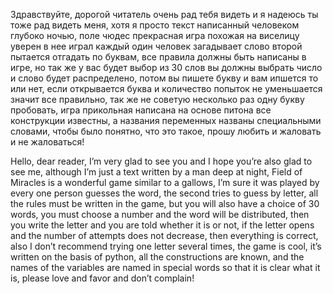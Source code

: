 Здравствуйте, дорогой читатель очень рад тебя видеть и я надеюсь ты тоже рад видеть меня, хотя я просто текст написанный человеком глубоко ночью, поле чюдес прекрасная игра похожая на виселицу уверен в нее играл каждый один человек загадывает слово второй пытается отгадать по буквам, все правила должны быть написаны в игре, но так же у вас будет выбор из 30 слов вы должны выбрать число и слово будет распределено, потом вы пишете букву и вам ипшется то или нет, если открывается буква и количество попыток не уменьшается значит все правильно, так же не советую несколько раз одну букву пробовать, игра прикольная написана на основе питона все конструкции известны, а названия переменных названы специальными словами, чтобы было понятно, что это такое, прошу любить и жаловать и не жаловаться!

Hello, dear reader, I’m very glad to see you and I hope you’re also glad to see me, although I’m just a text written by a man deep at night, Field of Miracles is a wonderful game similar to a gallows, I’m sure it was played by every one person guesses the word, the second tries to guess by letter, all the rules must be written in the game, but you will also have a choice of 30 words, you must choose a number and the word will be distributed, then you write the letter and you are told whether it is or not, if the letter opens and the number of attempts does not decrease, then everything is correct, also I don’t recommend trying one letter several times, the game is cool, it’s written on the basis of python, all the constructions are known, and the names of the variables are named in special words so that it is clear what it is, please love and favor and don’t complain!
